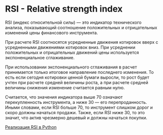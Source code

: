 # RSI - Relative strength index

RSI (индекс относительной силы) — это индикатор технического анализа, показывающий соотношение положительных и отрицательных изменений цены финансового инструмента.

При расчете RSI соотносятся усредненные движения котировок вверх с усредненными движениями котировок вниз. При усреднении положительных и отрицательных движений цены используется экспоненциальное сглаживание.

При использовании экспоненциального сглаживания в расчет принимается только итоговое направление последнего изменения. То есть если сегодня котировки ценной бумаги  выросли, то рост будет учтен при расчете средней величины роста, а при расчете средней величины снижения изменение считается равным нулю.

Считается, что значения индикатора выше 70 означают перекупленность инструмента, а ниже 30 — его перепроданность. Иными словами, если RSI больше 70, то инструмент слишком дорог и скоро должны начаться продажи. Также, если RSI ниже 30, то это значит, что актив чрезмерно дешевый и должны начаться покупки.

[Реализация RSI в Python](https://colab.research.google.com/drive/100_ZYHbgB5vZL-kIObZ2L6sxcnBobkGG?usp=sharing)
